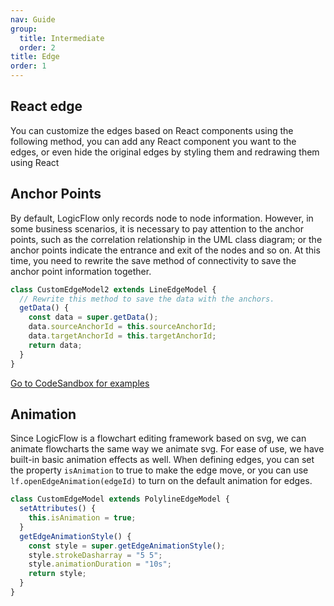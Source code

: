 ```yaml
---
nav: Guide
group:
  title: Intermediate
  order: 2
title: Edge
order: 1
---
```


## React edge

You can customize the edges based on React components using the following method, you can add any React component you want to the edges, or even hide the original edges by styling them and redrawing them using React

<code id="edge-react" src="../../src/tutorial/intermediate/edge/reactEdge"></code>

## Anchor Points

By default, LogicFlow only records node to node information. However, in some business scenarios, it is necessary to pay attention to the anchor points, such as the correlation relationship in the UML class diagram; or the anchor points indicate the entrance and exit of the nodes and so on. At this time, you need to rewrite the save method of connectivity to save the anchor point information together.

```jsx | pure
class CustomEdgeModel2 extends LineEdgeModel {
  // Rewrite this method to save the data with the anchors.
  getData() {
    const data = super.getData();
    data.sourceAnchorId = this.sourceAnchorId;
    data.targetAnchorId = this.targetAnchorId;
    return data;
  }
}
```

<a href="https://codesandbox.io/embed/logicflow-base17-h5pis?fontsize=14&hidenavigation=1&theme=dark&view=preview" target="_blank">Go to CodeSandbox for examples</a>

## Animation

Since LogicFlow is a flowchart editing framework based on svg, we can animate flowcharts the same way we animate svg. For ease of use, we have built-in basic animation effects as well. When defining edges, you can set the property `isAnimation` to true to make the edge move, or you can use `lf.openEdgeAnimation(edgeId)` to turn on the default animation for edges.

```jsx | pure
class CustomEdgeModel extends PolylineEdgeModel {
  setAttributes() {
    this.isAnimation = true;
  }
  getEdgeAnimationStyle() {
    const style = super.getEdgeAnimationStyle();
    style.strokeDasharray = "5 5";
    style.animationDuration = "10s";
    return style;
  }
}
```
<code id="edge-animation" src="../../src/tutorial/intermediate/edge/animation"></code>
